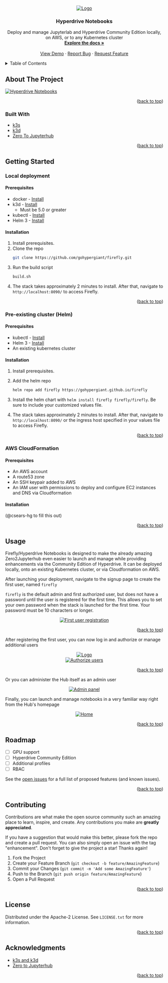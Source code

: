 <div id="top"></div>
<!-- PROJECT LOGO -->
<br />
<div align="center">
  <a href="https://github.com/gohypergiant/firefly">
    <img src="images/banner.jpeg" alt="Logo">
  </a>

<h3 align="center">Hyperdrive Notebooks</h3>

  <p align="center">
    Deploy and manage Jupyterlab and Hyperdrive Community Edition locally, on AWS, or to any Kubernetes cluster
    <br />
    <a href="https://hyperdrive-notebooks.s3.us-east-2.amazonaws.com/hd-notebooks-aws-deployment-guide.pdf"><strong>Explore the docs »</strong></a>
    <br />
    <br />
    <a href="https://github.com/gohypergiant/firefly">View Demo</a>
    ·
    <a href="https://github.com/gohypergiant/firefly/issues">Report Bug</a>
    ·
    <a href="https://github.com/gohypergiant/firefly/issues">Request Feature</a>
  </p>
</div>



<!-- TABLE OF CONTENTS -->
<details>
  <summary>Table of Contents</summary>
  <ol>
    <li>
      <a href="#about-the-project">About The Project</a>
      <ul>
        <li><a href="#built-with">Built With</a></li>
      </ul>
    </li>
    <li>
      <a href="#getting-started">Getting Started</a>
      <ul>
        <li><a href="#prerequisites">Prerequisites</a></li>
        <li><a href="#installation">Installation</a></li>
      </ul>
    </li>
    <li><a href="#usage">Usage</a></li>
    <li><a href="#roadmap">Roadmap</a></li>
    <li><a href="#contributing">Contributing</a></li>
    <li><a href="#license">License</a></li>
    <li><a href="#contact">Contact</a></li>
    <li><a href="#acknowledgments">Acknowledgments</a></li>
  </ol>
</details>



<!-- ABOUT THE PROJECT -->
## About The Project

[![Hyperdrive Notebooks](images/firefly-home.png)](https://hypergiant.com/)

<p align="right">(<a href="#top">back to top</a>)</p>



### Built With

- [k3s](https://k3s.io/)
- [k3d](https://k3d.io/)
- [Zero To Jupyterhub](https://github.com/jupyterhub/zero-to-jupyterhub-k8s)

<p align="right">(<a href="#top">back to top</a>)</p>

<!-- GETTING STARTED -->
## Getting Started

### Local deployment

#### Prerequisites

* docker - [Install](https://docs.docker.com/get-docker/)
* k3d - [Install](https://k3d.io/v5.0.0/#install-script)
  * Must be 5.0 or greater
* kubectl - [Install](https://kubernetes.io/docs/tasks/tools/)
* Helm 3 - [Install](https://helm.sh/docs/intro/install/)

#### Installation

1. Install prerequisites.
2. Clone the repo
   ```sh
   git clone https://github.com/gohypergiant/firefly.git
   ```
3. Run the build script
   ```sh
   build.sh
   ```
4. The stack takes approximately 2 minutes to install. After that, navigate to `http://localhost:8090/` to access Firefly.

<p align="right">(<a href="#top">back to top</a>)</p>

### Pre-existing cluster (Helm)

#### Prerequisites

* kubectl - [Install](https://kubernetes.io/docs/tasks/tools/)
* Helm 3 - [Install](https://helm.sh/docs/intro/install/)
* An existing kubernetes cluster

#### Installation

1. Install prerequisites.
2. Add the helm repo
   ```sh
   helm repo add firefly https://gohypergiant.github.io/firefly
   ```
3. Install the helm chart with `helm install firefly firefly/firefly`. Be sure to include your customized values file.

4. The stack takes approximately 2 minutes to install. After that, navigate to `http://localhost:8090/` or the ingress host specified in your values file to access Firefly.

<p align="right">(<a href="#top">back to top</a>)</p>

### AWS CloudFormation

#### Prerequisites

* An AWS account
* A route53 zone
* An SSH keypair added to AWS
* An IAM user with permissions to deploy and configure EC2 instances and DNS via Cloudformation

#### Installation

(@csears-hg to fill this out)

<p align="right">(<a href="#top">back to top</a>)</p>


## Usage

Firefly/Hyperdrive Notebooks is designed to make the already amazing Zero2Jupyterhub even easier to launch and manage while providing enhancements via the Community Edition of Hyperdrive. It can be deployed locally, onto an existing Kubernetes cluster, or via Cloudformation on AWS.

After launching your deployment, navigate to the signup page to create the first user, named `firefly`

`firefly` is the default admin and first authorized user, but does not have a password until the user is registered for the first time. This allows you to set your own password when the stack is launched for the first time. Your password must be 10 characters or longer.

<div align="center">
  <a href="http://localhost:8090/hub/signup">
    <img src="images/firefly-signup.png" alt="First user registration">
  </a>
</div>

<p align="right">(<a href="#top">back to top</a>)</p>

After registering the first user, you can now log in and authorize or manage additional users

<div align="center">
  <a href="http://localhost:8090/">
    <img src="images/firefly-signin.png" alt="Logo">
  </a>
</div>

<div align="center">
  <a href="http://localhost:8090/hub/authorize">
    <img src="images/firefly-authorization.png" alt="Authorize users">
  </a>
</div>

<p align="right">(<a href="#top">back to top</a>)</p>

Or you can administer the Hub itself as an admin user

<div align="center">
  <a href="http://localhost:8090/hub/admin">
    <img src="images/firefly-admin.png" alt="Admin panel">
  </a>
</div>

Finally, you can launch and manage notebooks in a very familiar way right from the Hub's homepage

<div align="center">
  <a href="http://localhost:8090/hub/home">
    <img src="images/firefly-home.png" alt="Home">
  </a>
</div>

<p align="right">(<a href="#top">back to top</a>)</p>

<!-- ROADMAP -->
## Roadmap

- [ ] GPU support
- [ ] Hyperdrive Community Edition
- [ ] Additional profiles
- [ ] RBAC

See the [open issues](https://github.com/gohypergiant/firefly/issues) for a full list of proposed features (and known issues).

<p align="right">(<a href="#top">back to top</a>)</p>

<!-- CONTRIBUTING -->
## Contributing

Contributions are what make the open source community such an amazing place to learn, inspire, and create. Any contributions you make are **greatly appreciated**.

If you have a suggestion that would make this better, please fork the repo and create a pull request. You can also simply open an issue with the tag "enhancement".
Don't forget to give the project a star! Thanks again!

1. Fork the Project
2. Create your Feature Branch (`git checkout -b feature/AmazingFeature`)
3. Commit your Changes (`git commit -m 'Add some AmazingFeature'`)
4. Push to the Branch (`git push origin feature/AmazingFeature`)
5. Open a Pull Request

<p align="right">(<a href="#top">back to top</a>)</p>


<!-- LICENSE -->
## License

Distributed under the Apache-2 License. See `LICENSE.txt` for more information.

<p align="right">(<a href="#top">back to top</a>)</p>


<!-- ACKNOWLEDGMENTS -->
## Acknowledgments

* [k3s and k3d](https://k3d.io/v5.0.1/)
* [Zero to Jupyterhub](https://github.com/jupyterhub/zero-to-jupyterhub-k8s)

<p align="right">(<a href="#top">back to top</a>)</p>
